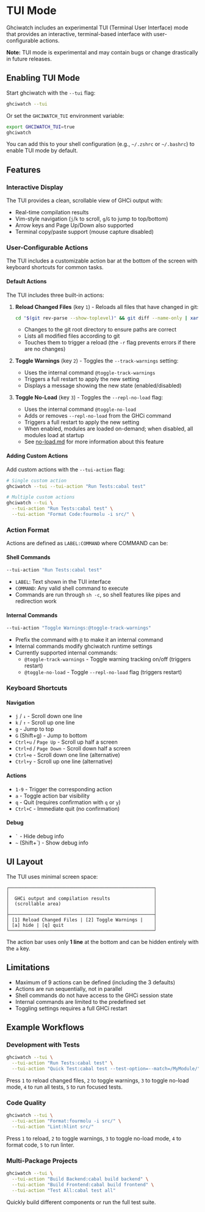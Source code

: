 # TUI Mode

Ghciwatch includes an experimental TUI (Terminal User Interface) mode that provides an interactive, terminal-based interface with user-configurable actions.

**Note:** TUI mode is experimental and may contain bugs or change drastically in future releases.

## Enabling TUI Mode

Start ghciwatch with the `--tui` flag:

```bash
ghciwatch --tui
```

Or set the `GHCIWATCH_TUI` environment variable:

```bash
export GHCIWATCH_TUI=true
ghciwatch
```

You can add this to your shell configuration (e.g., `~/.zshrc` or `~/.bashrc`) to enable TUI mode by default.

## Features

### Interactive Display

The TUI provides a clean, scrollable view of GHCi output with:
- Real-time compilation results
- Vim-style navigation (`j`/`k` to scroll, `g`/`G` to jump to top/bottom)
- Arrow keys and Page Up/Down also supported
- Terminal copy/paste support (mouse capture disabled)

### User-Configurable Actions

The TUI includes a customizable action bar at the bottom of the screen with keyboard shortcuts for common tasks.

#### Default Actions

The TUI includes three built-in actions:

1. **Reload Changed Files** (key `1`) - Reloads all files that have changed in git:
   ```bash
   cd "$(git rev-parse --show-toplevel)" && git diff --name-only | xargs -r touch
   ```
   - Changes to the git root directory to ensure paths are correct
   - Lists all modified files according to git
   - Touches them to trigger a reload (the `-r` flag prevents errors if there are no changes)

2. **Toggle Warnings** (key `2`) - Toggles the `--track-warnings` setting:
   - Uses the internal command `@toggle-track-warnings`
   - Triggers a full restart to apply the new setting
   - Displays a message showing the new state (enabled/disabled)

3. **Toggle No-Load** (key `3`) - Toggles the `--repl-no-load` flag:
   - Uses the internal command `@toggle-no-load`
   - Adds or removes `--repl-no-load` from the GHCi command
   - Triggers a full restart to apply the new setting
   - When enabled, modules are loaded on-demand; when disabled, all modules load at startup
   - See [no-load.md](no-load.md) for more information about this feature

#### Adding Custom Actions

Add custom actions with the `--tui-action` flag:

```bash
# Single custom action
ghciwatch --tui --tui-action "Run Tests:cabal test"

# Multiple custom actions
ghciwatch --tui \
  --tui-action "Run Tests:cabal test" \
  --tui-action "Format Code:fourmolu -i src/" \
```

### Action Format

Actions are defined as `LABEL:COMMAND` where COMMAND can be:

#### Shell Commands

```bash
--tui-action "Run Tests:cabal test"
```

- `LABEL`: Text shown in the TUI interface
- `COMMAND`: Any valid shell command to execute
- Commands are run through `sh -c`, so shell features like pipes and redirection work

#### Internal Commands

```bash
--tui-action "Toggle Warnings:@toggle-track-warnings"
```

- Prefix the command with `@` to make it an internal command
- Internal commands modify ghciwatch runtime settings
- Currently supported internal commands:
  - `@toggle-track-warnings` - Toggle warning tracking on/off (triggers restart)
  - `@toggle-no-load` - Toggle `--repl-no-load` flag (triggers restart)

### Keyboard Shortcuts

#### Navigation
- `j` / `↓` - Scroll down one line
- `k` / `↑` - Scroll up one line
- `g` - Jump to top
- `G` (Shift+g) - Jump to bottom
- `Ctrl+u` / `Page Up` - Scroll up half a screen
- `Ctrl+d` / `Page Down` - Scroll down half a screen
- `Ctrl+e` - Scroll down one line (alternative)
- `Ctrl+y` - Scroll up one line (alternative)

#### Actions
- `1-9` - Trigger the corresponding action
- `a` - Toggle action bar visibility
- `q` - Quit (requires confirmation with `q` or `y`)
- `Ctrl+C` - Immediate quit (no confirmation)

#### Debug
- `` ` `` - Hide debug info
- `~` (Shift+`) - Show debug info

## UI Layout

The TUI uses minimal screen space:

```
┌─────────────────────────────────────────────────────┐
│                                                     │
│  GHCi output and compilation results                │
│  (scrollable area)                                  │
│                                                     │
├─────────────────────────────────────────────────────┤
│ [1] Reload Changed Files | [2] Toggle Warnings |    │
│ [a] hide | [q] quit                                 │
└─────────────────────────────────────────────────────┘
```

The action bar uses only **1 line** at the bottom and can be hidden entirely with the `a` key.

## Limitations

- Maximum of 9 actions can be defined (including the 3 defaults)
- Actions are run sequentially, not in parallel
- Shell commands do not have access to the GHCi session state
- Internal commands are limited to the predefined set
- Toggling settings requires a full GHCi restart

## Example Workflows

### Development with Tests

```bash
ghciwatch --tui \
  --tui-action "Run Tests:cabal test" \
  --tui-action "Quick Test:cabal test --test-option=--match=/MyModule/"
```

Press `1` to reload changed files, `2` to toggle warnings, `3` to toggle no-load mode, `4` to run all tests, `5` to run focused tests.

### Code Quality

```bash
ghciwatch --tui \
  --tui-action "Format:fourmolu -i src/" \
  --tui-action "Lint:hlint src/"
```

Press `1` to reload, `2` to toggle warnings, `3` to toggle no-load mode, `4` to format code, `5` to run linter.

### Multi-Package Projects

```bash
ghciwatch --tui \
  --tui-action "Build Backend:cabal build backend" \
  --tui-action "Build Frontend:cabal build frontend" \
  --tui-action "Test All:cabal test all"
```

Quickly build different components or run the full test suite.

